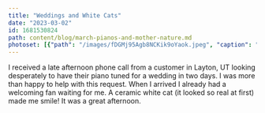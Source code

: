 ```yaml
---
title: "Weddings and White Cats"
date: "2023-03-02"
id: 1681530824
path: content/blog/march-pianos-and-mother-nature.md
photoset: [{"path": "/images/fDGMj95Agb8NCKik9oYaok.jpeg", "caption": "This white cat waits while her owners piano is tuned for a wedding", "thumbnail": "False"}]
---
```

I received a late afternoon phone call from a customer in Layton, UT looking desperately to have their piano tuned for a wedding in two days. I was more than happy to help with this request. When I arrived I already had a welcoming fan waiting for me. A ceramic white cat (it looked so real at first) made me smile! It was a great afternoon.